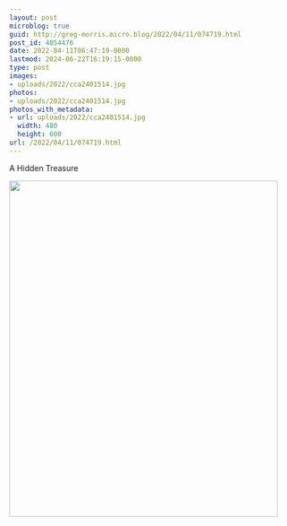 ```yaml
---
layout: post
microblog: true
guid: http://greg-morris.micro.blog/2022/04/11/074719.html
post_id: 4054476
date: 2022-04-11T06:47:19-0000
lastmod: 2024-06-22T16:19:15-0000
type: post
images:
- uploads/2022/cca2401514.jpg
photos:
- uploads/2022/cca2401514.jpg
photos_with_metadata:
- url: uploads/2022/cca2401514.jpg
  width: 480
  height: 600
url: /2022/04/11/074719.html
---
```

A Hidden Treasure

<img src="uploads/2022/cca2401514.jpg" width="480" height="600" alt="" />
